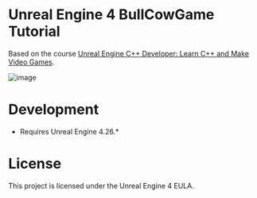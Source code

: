 # Unreal Engine 4 BullCowGame Tutorial

Based on the course [Unreal Engine C++ Developer: Learn C++ and Make Video Games](https://www.udemy.com/course/unrealcourse/).

![image](https://user-images.githubusercontent.com/1114220/141642765-375697b6-c452-4507-9f5a-d5143d233314.png)


# Development

- Requires Unreal Engine 4.26.*


# License

This project is licensed under the Unreal Engine 4 EULA.
